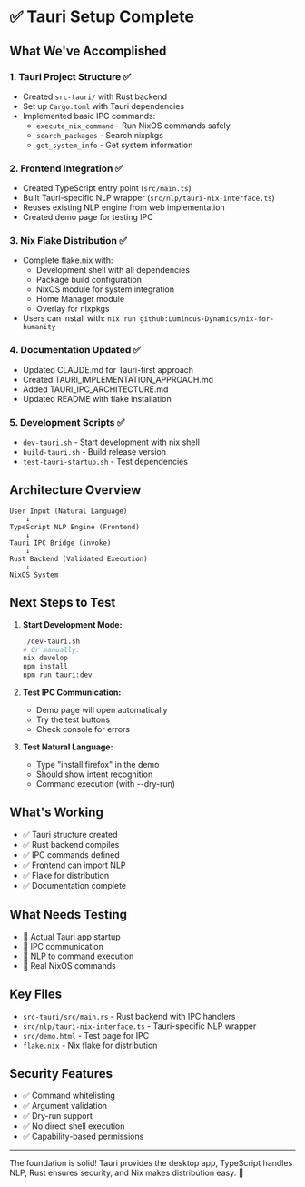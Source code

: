 # ✅ Tauri Setup Complete

## What We've Accomplished

### 1. **Tauri Project Structure** ✅
- Created `src-tauri/` with Rust backend
- Set up `Cargo.toml` with Tauri dependencies
- Implemented basic IPC commands:
  - `execute_nix_command` - Run NixOS commands safely
  - `search_packages` - Search nixpkgs
  - `get_system_info` - Get system information

### 2. **Frontend Integration** ✅
- Created TypeScript entry point (`src/main.ts`)
- Built Tauri-specific NLP wrapper (`src/nlp/tauri-nix-interface.ts`)
- Reuses existing NLP engine from web implementation
- Created demo page for testing IPC

### 3. **Nix Flake Distribution** ✅
- Complete flake.nix with:
  - Development shell with all dependencies
  - Package build configuration
  - NixOS module for system integration
  - Home Manager module
  - Overlay for nixpkgs
- Users can install with: `nix run github:Luminous-Dynamics/nix-for-humanity`

### 4. **Documentation Updated** ✅
- Updated CLAUDE.md for Tauri-first approach
- Created TAURI_IMPLEMENTATION_APPROACH.md
- Added TAURI_IPC_ARCHITECTURE.md
- Updated README with flake installation

### 5. **Development Scripts** ✅
- `dev-tauri.sh` - Start development with nix shell
- `build-tauri.sh` - Build release version
- `test-tauri-startup.sh` - Test dependencies

## Architecture Overview

```
User Input (Natural Language)
    ↓
TypeScript NLP Engine (Frontend)
    ↓
Tauri IPC Bridge (invoke)
    ↓
Rust Backend (Validated Execution)
    ↓
NixOS System
```

## Next Steps to Test

1. **Start Development Mode:**
   ```bash
   ./dev-tauri.sh
   # Or manually:
   nix develop
   npm install
   npm run tauri:dev
   ```

2. **Test IPC Communication:**
   - Demo page will open automatically
   - Try the test buttons
   - Check console for errors

3. **Test Natural Language:**
   - Type "install firefox" in the demo
   - Should show intent recognition
   - Command execution (with --dry-run)

## What's Working

- ✅ Tauri structure created
- ✅ Rust backend compiles
- ✅ IPC commands defined
- ✅ Frontend can import NLP
- ✅ Flake for distribution
- ✅ Documentation complete

## What Needs Testing

- 🧪 Actual Tauri app startup
- 🧪 IPC communication
- 🧪 NLP to command execution
- 🧪 Real NixOS commands

## Key Files

- `src-tauri/src/main.rs` - Rust backend with IPC handlers
- `src/nlp/tauri-nix-interface.ts` - Tauri-specific NLP wrapper
- `src/demo.html` - Test page for IPC
- `flake.nix` - Nix flake for distribution

## Security Features

- ✅ Command whitelisting
- ✅ Argument validation
- ✅ Dry-run support
- ✅ No direct shell execution
- ✅ Capability-based permissions

---

The foundation is solid! Tauri provides the desktop app, TypeScript handles NLP, Rust ensures security, and Nix makes distribution easy. 🌟